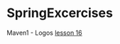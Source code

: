 # SpringExcercises
Maven1 - Logos [lesson 16](https://github.com/ana-radchuk/SpringExcercises/tree/maven1-student)
